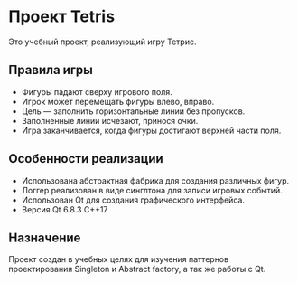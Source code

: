 # Проект Tetris

Это учебный проект, реализующий игру Тетрис.

## Правила игры

- Фигуры падают сверху игрового поля.
- Игрок может перемещать фигуры влево, вправо. 
- Цель — заполнить горизонтальные линии без пропусков.
- Заполненные линии исчезают, принося очки.
- Игра заканчивается, когда фигуры достигают верхней части поля.

## Особенности реализации

- Использована абстрактная фабрика для создания различных фигур.
- Логгер реализован в виде синглтона для записи игровых событий.
- Использован Qt для создания графического интерфейса.
- Версия Qt 6.8.3 С++17

## Назначение

Проект создан в учебных целях для изучения паттернов проектирования Singleton и Abstract factory, а так же работы с Qt.
